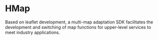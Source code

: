 # HMap
Based on leaflet development, a multi-map adaptation SDK facilitates the development and switching of map functions for upper-level services to meet industry applications.
